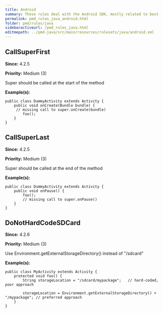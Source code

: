 ```yaml
---
title: Android
summary: These rules deal with the Android SDK, mostly related to best practices. To get better results, make sure that the auxclasspath is defined for type resolution to work.
permalink: pmd_rules_java_android.html
folder: pmd/rules/java
sidebaractiveurl: /pmd_rules_java.html
editmepath: ../pmd-java/src/main/resources/rulesets/java/android.xml
---
```

## CallSuperFirst

**Since:** 4.2.5

**Priority:** Medium (3)

Super should be called at the start of the method

**Example(s):**

```
public class DummyActivity extends Activity {
	public void onCreate(Bundle bundle) {
     // missing call to super.onCreate(bundle)
		foo();
	}
}
```

## CallSuperLast

**Since:** 4.2.5

**Priority:** Medium (3)

Super should be called at the end of the method

**Example(s):**

```
public class DummyActivity extends Activity {
	public void onPause() {
		foo();
		// missing call to super.onPause()
	}
}
```

## DoNotHardCodeSDCard

**Since:** 4.2.6

**Priority:** Medium (3)

Use Environment.getExternalStorageDirectory() instead of "/sdcard"

**Example(s):**

```
public class MyActivity extends Activity {
	protected void foo() {
		String storageLocation = "/sdcard/mypackage";	// hard-coded, poor approach

		storageLocation = Environment.getExternalStorageDirectory() + "/mypackage"; // preferred approach
	}
}
```

